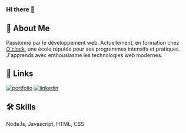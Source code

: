 ### Hi there 👋

## 🚀 About Me
Passionné par le développement web. Actuellement, en formation chez [O'clock](https://www.oclock.io/), une école réputée pour ses programmes intensifs et pratiques. J'apprends avec enthousiasme les technologies web modernes.

## 🔗 Links
[![portfolio](https://img.shields.io/badge/my_portfolio-000?style=for-the-badge&logo=ko-fi&logoColor=white)](#)
[![linkedin](https://img.shields.io/badge/linkedin-0A66C2?style=for-the-badge&logo=linkedin&logoColor=white)](#)


## 🛠 Skills
NodeJs, Javascript, HTML, CSS
